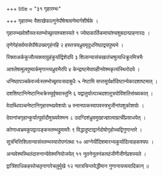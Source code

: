 +++
title = "३१ गृहारम्भः"

+++
गृहारम्भः वैशाखेफाल्गुनेपौषेश्रावणेमार्गशीर्षके ।

गृहारम्भप्रवेशौस्तःस्तम्भोच्छ्रायश्चशस्यते १ ज्येष्ठकार्तिकमाघांश्चशुबदान्प्राहनारदः ।

तृणेगेहंसर्वमासेपौषेउख्यगृहंनहि २ हस्तत्रयध्रुवमृदुधनिष्ठाद्वयपुष्यभे ।

रिक्ताअर्ककुजौत्यक्त्वाग्रुहंकुर्याद्विशेदपि ३ शिलान्यासंचखातंचश्रुत्यधिक्रूरमित्रभैः

आश्लेषामूलपुष्यार्कमृगान्त्यध्रुवभैरपि ४ केन्द्राष्टमेपापहीनवेश्मकृत्यंस्थिरोदये ।

धनिष्ठापञ्चकेवर्ज्यःस्तम्भोच्छ्रायःसदाबुधैः ५ नेष्टामि सप्तसूर्यर्क्षादिष्टान्येकादशाष्टमात् ।

दशशिष्टानिनेष्टानिचक्रेस्युर्वृषवास्तुनि ६ यद्वातुर्यात्पञ्चदशातूत्रयोविंशतिसंख्यकात् ।

वेदाब्धिपञ्चनेष्टानिगृहारम्भप्रवेशयोः ७ स्नानपाकस्वापवस्त्रभुजीनांपशुकोशयोः ।

देवानांचगृहान्कुर्यात्पूर्वादौमुख्यवेश्मनः ८ उदग्दिशंध्रुवमुखाज्ज्ञात्वाप्राचींप्रसाधयेत् ।

कोणाध्वभ्रमकूपद्वाःपङ्कस्तम्भद्रुमामरैः ९ विद्धादुष्टाद्वार्नदोषोगृहोच्चद्विगुणान्तरे ।

सूत्रंभित्तिशिलान्यासंस्तम्भस्यारोपणंतथा १० आग्नेयींदिशमारभ्यकुर्यादित्याहकश्यपः ।

अन्यवेश्मस्थितंदारुनान्येवेश्मनियोजयेत् ११ नूतनेनूतनंकाष्ठंजीर्णेजीर्णप्रशस्यते ।

द्वात्रिंशाधिकहस्तेचतृनागारेचतुर्मुखे १२ नतत्रचिन्तयेद्धीमान गुणानायव्ययादिकान् ॥
